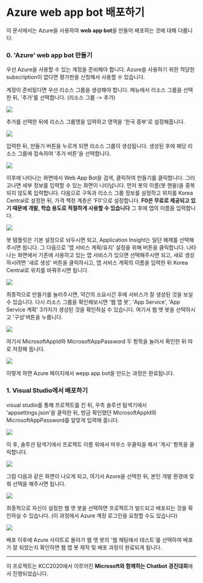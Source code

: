 # Azure web app bot 배포하기

이 문서에서는 Azure을 사용하여 **web app bot**을 만들어 배포하는 것에 대해 다룹니다.

### 0. 'Azure' web app bot 만들기

우선 Azure을 사용할 수 있는 계정을 준비해야 합니다.
Azure을 사용하기 위한 적당한 subscription이 없다면 평가판을 신청해서 사용할 수 있습니다.

계정이 준비됬다면 우선 리소스 그룹을 생성해야 합니다.
메뉴에서 리소스 그룹을 선택한 뒤, '추가'를 선택합니다. (리소스 그룹 -> 추가)

<img src="..\imgs\make_resourceGroup.PNG"/>

추가를 선택한 뒤에 리소스 그룹명을 입력하고 영역을 '한국 중부'로 설정해줍니다.

<img src="..\imgs\add_resourceGroup.PNG"/>

입력한 뒤, 만들기 버튼을 누르게 되면 리소스 그룹이 생성됩니다.
생성된 후에 해당 리소스 그룹에 접속하여 '추가 버튼'을 선택합니다.

<img src="..\imgs\add_resourceGroup(2).PNG"/>

이후에 나타나는 화면에서 Web App Bot을 검색, 클릭하여 만들기를 클릭합니다.
그러고나면 세부 정보를 입력할 수 있는 화면이 나타납니다.
먼저 봇의 이름(봇 핸들)을 중복되지 않도록 입력합니다.
다음으로 구독과 리소스 그룹 정보를 설정하고 위치를 Korea Central로 설정한 뒤,
가격 책정 계층은 'F0'으로 설정합니다.
**F0은 무료로 제공되고 있기 때문에 개발, 학습 용도로 적절하게 사용할 수 있습니다**
그 후에 앱의 이름을 입력합니다.

<img src="..\imgs\input_info.PNG"/>

봇 템플릿은 기본 설정으로 놔두시면 되고, Application Insight는 일단 해제를 선택해주시면 됩니다.
그 다음으로 '앱 서비스 계획/유지' 설정을 위해 버튼을 클릭합니다.
나타나는 화면에서 기존에 사용하고 있는 앱 서비스가 있으면 선택해주시면 되고, 새로 생성하시려면
'새로 생성' 버튼을 클릭하시고, 앱 서비스 계획의 이름을 입력한 뒤 Korea Central로 위치를 바꿔주시면 됩니다.

<img src="..\imgs\appService.PNG"/>

최종적으로 만들기를 눌러주시면, 약간의 소요시간 후에 서비스가 잘 생성된 것을 보실 수 있습니다.
다시 리소스 그룹을 확인해보시면 '웹 앱 봇', 'App Service', 'App Service 계획' 3가지가 생성된 것을
확인하실 수 있습니다.
여기서 웹 앳 봇을 선택하시고 '구성'버튼을 누릅니다.

<img src="..\imgs\checkBotMade.PNG"/>

여기서 MicrosoftAppId와 MicrosoftAppPassword 두 항목을 눌러서 확인한 뒤 따로 저장해 둡니다.

<img src="..\imgs\IDPW.PNG"/>

이렇게 하면 Azure 페이지에서 wepp app bot을 만드는 과정은 완료됩니다.

### 1. Visual Studio에서 배포하기

visual studio를 통해 프로젝트를 킨 뒤, 우측 솔루션 탐색기에서 'appsettings.json'을 클릭한 뒤,
방금 확인했던 MicrosoftAppId와 MicrosoftAppPassword를 알맞게 입력해 줍니다.

<img src="..\imgs\appsettings(visual studio).PNG"/>

이 후, 솔루션 탐색기에서 프로젝트 이름 위에서 마우스 우클릭을 해서 '게시' 항목을 클릭합니다.

<img src="..\imgs\post(vs).PNG"/>

그럼 다음과 같은 화면이 나오게 되고, 여기서 Azure을 선택한 뒤, 본인 개발 환경에 맞춰 선택을 해주시면 됩니다.

<img src="..\imgs\post(vs-azure).PNG"/>

최종적으로 자신이 설정한 웹 앳 봇을 선택하면 프로젝트가 빌드되고 배포되는 것을 확인하실 수 있습니다.
(이 과정에서 Azure 계정 로그인을 요청할 수도 있습니다)

<img src="..\imgs\finalSelect(vs).PNG"/>

배포 이후에 Azure 사이트로 돌아가 웹 앳 봇의 '웹 채팅에서 테스트'를 선택하여 배포가 잘 되었는지
확인하면 웹 앱 봇 제작 및 배포 과정이 완료되게 됩니다.

---

이 프로젝트는 KCC2020에서 이루어진 **Microsoft와 함께하는 Chatbot 경진대회**에서 진행되었습니다.
